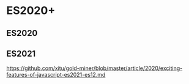 # ES2020+

## ES2020

## ES2021

<https://github.com/xitu/gold-miner/blob/master/article/2020/exciting-features-of-javascript-es2021-es12.md>
